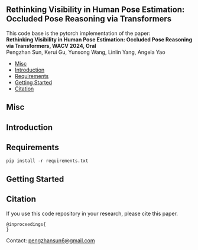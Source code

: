 ## Rethinking Visibility in Human Pose Estimation: Occluded Pose Reasoning via Transformers

This code base is the pytorch implementation of the paper:  
**Rethinking Visibility in Human Pose Estimation: Occluded Pose Reasoning via Transformers, WACV 2024, Oral**  
Pengzhan Sun, Kerui Gu, Yunsong Wang, Linlin Yang, Angela Yao

- [Misc](#misc)
- [Introduction](#introduction)
- [Requirements](#requirements)
- [Getting Started](#getting-started)
- [Citation](#citation)

## Misc


## Introduction


## Requirements
```
pip install -r requirements.txt
```

## Getting Started


## Citation
If you use this code repository in your research, please cite this paper.

```
@inproceedings{
}
```

Contact: pengzhansun6@gmail.com
